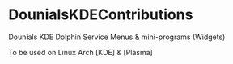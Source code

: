 # DounialsKDEContributions
Dounials KDE Dolphin Service Menus & mini-programs (Widgets)

To be used on Linux Arch [KDE] & [Plasma]
